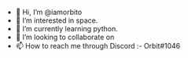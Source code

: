 - 👋 Hi, I’m @iamorbito
- 👀 I’m interested in space.
- 🌱 I’m currently learning python.
- 💞️ I’m looking to collaborate on 
- 📫 How to reach me through Discord :- Orbit#1046

<!---
iamorbito/iamorbito is a ✨ special ✨ repository because its `README.md` (this file) appears on your GitHub profile.
You can click the Preview link to take a look at your changes.
--->
